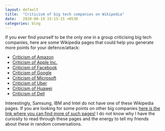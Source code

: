 ```yaml
---
layout: default
title:  "Criticism of big tech companies on Wikipedia"
date:   2020-08-19 15:15:15 +0530
categories: blog
---
```

If you ever find yourself to be the only one in a group criticising big tech companies, here are some Wikipedia pages that could help you generate more points for your defence/attack:

- [Criticism of Amazon](https://en.wikipedia.org/wiki/Criticism_of_Amazon)
- [Criticism of Apple Inc.](https://en.wikipedia.org/wiki/Criticism_of_Apple_Inc.)
- [Criticism of Facebook](https://en.wikipedia.org/wiki/Criticism_of_Facebook)
- [Criticism of Google](https://en.wikipedia.org/wiki/Criticism_of_Google)
- [Criticism of Microsoft](https://en.wikipedia.org/wiki/Criticism_of_Microsoft)
- [Criticism of Uber](https://en.wikipedia.org/wiki/Criticism_of_Uber_(company))
- [Criticism of Huawei](https://en.wikipedia.org/wiki/Criticism_of_Huawei)
- [Criticism of Dell](https://en.wikipedia.org/wiki/Criticism_of_Dell)

Interestingly, Samsung, IBM and Intel do not have one of these Wikipedia pages. If you are looking for some points on other big companies [here is the link where you can find more of such pages!](https://en.wikipedia.org/wiki/Category:Criticisms_of_companies) I do not know why I have the curiosity to read through these pages and the energy to tell my friends about these in random conversations.